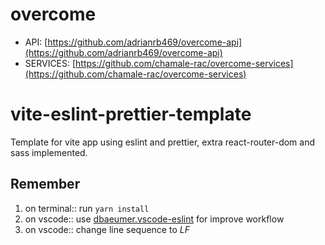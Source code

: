 # overcome

- API: [https://github.com/adrianrb469/overcome-api](https://github.com/adrianrb469/overcome-api)
- SERVICES: [https://github.com/chamale-rac/overcome-services](https://github.com/chamale-rac/overcome-services)


# vite-eslint-prettier-template
Template for vite app using eslint and prettier, extra react-router-dom and sass implemented.

## Remember
1. on terminal:: run ```yarn install```
2. on vscode:: use [dbaeumer.vscode-eslint](dbaeumer.vscode-eslint) for improve workflow
3. on vscode:: change line sequence to *LF*
